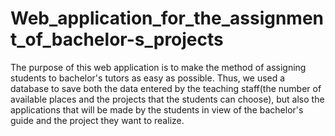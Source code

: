 # Web_application_for_the_assignment_of_bachelor-s_projects
The purpose of this web application is to make the method of assigning students to bachelor's tutors as easy as possible. Thus, we used a database to save both the data entered by the teaching staff(the number of available places and the projects that the students can choose), but also the applications that will be made by the students in view of the bachelor's guide and the project they want to realize.
